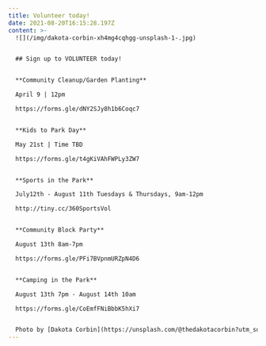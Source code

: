 ```yaml
---
title: Volunteer today!
date: 2021-08-20T16:15:28.197Z
content: >-
  ![](/img/dakota-corbin-xh4mg4cqhgg-unsplash-1-.jpg)


  ## Sign up to VOLUNTEER today! 


  **Community Cleanup/Garden Planting**

  April 9 | 12pm

  https://forms.gle/dNY2SJy8h1b6Coqc7


  **Kids to Park Day**

  May 21st | Time TBD

  https://forms.gle/t4gKiVAhFWPLy3ZW7


  **Sports in the Park**

  July12th - August 11th Tuesdays & Thursdays, 9am-12pm

  http://tiny.cc/360SportsVol


  **Community Block Party** 

  August 13th 8am-7pm

  https://forms.gle/PFi7BVpnmURZpN4D6


  **Camping in the Park** 

  August 13th 7pm - August 14th 10am

  https://forms.gle/CoEmfFNiBbbK5hXi7


  Photo by [Dakota Corbin](https://unsplash.com/@thedakotacorbin?utm_source=unsplash&utm_medium=referral&utm_content=creditCopyText) on [Unsplash](https://unsplash.com/s/photos/volunteer?utm_source=unsplash&utm_medium=referral&utm_content=creditCopyText)
---
```

